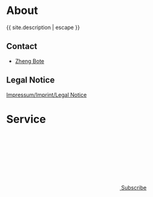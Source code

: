 # About

<p>{{ site.description | escape }}</p>

## Contact

- <a href="https://www.robert.hase-zheng.net" alt="Robert Zheng website">Zheng Bote</a>

## Legal Notice

[Impressum/Imprint/Legal Notice](https://www.robert.hase-zheng.net/website/legal_notice)

# Service

<div class="feed-subscribe">
  <a href="{{ site.feed.path | default: 'feed.xml' | absolute_url }}">
    <svg class="svg-icon orange">
      <use xlink:href="{{ 'assets/minima-social-icons.svg#rss' | relative_url }}"></use>
    </svg>
    <span>Subscribe</span>
  </a>
</div>
